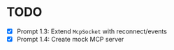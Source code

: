 # TODO

- [x] Prompt 1.3: Extend `McpSocket` with reconnect/events 
- [x] Prompt 1.4: Create mock MCP server 